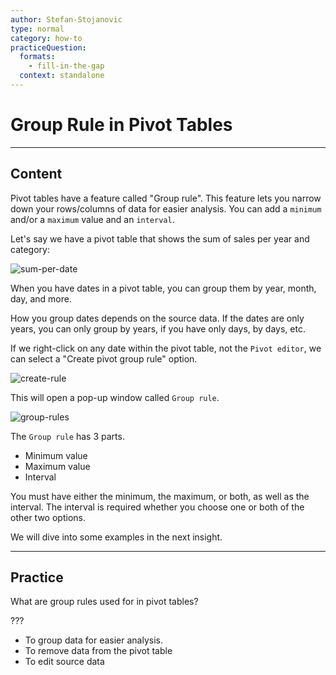 ```yaml
---
author: Stefan-Stojanovic
type: normal
category: how-to
practiceQuestion:
  formats:
    - fill-in-the-gap
  context: standalone
---
```


# Group Rule in Pivot Tables

 
---

## Content

Pivot tables have a feature called "Group rule". This feature lets you narrow down your rows/columns of data for easier analysis. You can add a `minimum` and/or a `maximum` value and an `interval`.

Let's say we have a pivot table that shows the sum of sales per year and category:

![sum-per-date](https://img.enkipro.com/24a1beda6708662699c2d33f68312a66.png)

When you have dates in a pivot table, you can group them by year, month, day, and more. 

How you group dates depends on the source data. If the dates are only years, you can only group by years, if you have only days, by days, etc.

If we right-click on any date within the pivot table, not the `Pivot editor`, we can select a "Create pivot group rule" option.

![create-rule](https://img.enkipro.com/025eb3d684ce58cc9a3dd2f3a60f973d.png)

This will open a pop-up window called `Group rule`.

![group-rules](https://img.enkipro.com/27410ba0b4718716ce202df5d4d45276.png)

The `Group rule` has 3 parts.

- Minimum value
- Maximum value
- Interval

You must have either the minimum, the maximum, or both, as well as the interval. The interval is required whether you choose one or both of the other two options.

We will dive into some examples in the next insight.


---

## Practice

What are group rules used for in pivot tables?

???

- To group data for easier analysis.
- To remove data from the pivot table
- To edit source data
